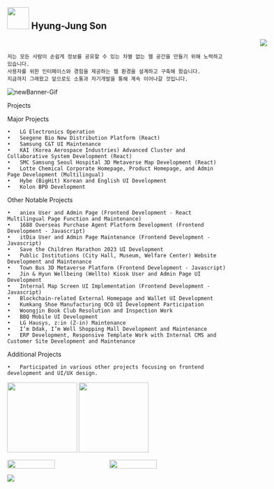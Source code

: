 <!--
### Hi there 👋
### 👋 반갑습니다!
[![Tech Blog Badge](https://img.shields.io/badge/Blog-CC0000?style=flat-square&logo=Tesla&logoColor=white&link=https://velog.io/@hyungjungson)][![Linkedin Badge](https://img.shields.io/badge/-LinkedIn-blue?style=flat-square&logo=Linkedin&logoColor=white&link=https://www.linkedin.com/in/)](https://www.linkedin.com/in//) [![Portfolio Badge](https://img.shields.io/badge/Portfolio-ffffff?style=flat-square&logo=Notion&logoColor=black&link=https://www.notion.so/)](https://www.notion.so/)

**언어 및 도구**  

<code><img height="20" src="https://raw.githubusercontent.com/github/explore/80688e429a7d4ef2fca1e82350fe8e3517d3494d/topics/javascript/javascript.png"></code>
<code><img height="20" src="https://raw.githubusercontent.com/github/explore/80688e429a7d4ef2fca1e82350fe8e3517d3494d/topics/typescript/typescript.png"></code>
<code><img height="20" src="https://raw.githubusercontent.com/github/explore/80688e429a7d4ef2fca1e82350fe8e3517d3494d/topics/react/react.png"></code>
<code><img height="20" src="https://raw.githubusercontent.com/github/explore/5c058a388828bb5fde0bcafd4bc867b5bb3f26f3/topics/graphql/graphql.png"></code>
<code><img height="20" src="https://raw.githubusercontent.com/github/explore/80688e429a7d4ef2fca1e82350fe8e3517d3494d/topics/webpack/webpack.png"></code>
<code><img height="20" src="https://raw.githubusercontent.com/github/explore/05d0f0dfceafd861bdf2b53559399dae7b2e2d8b/topics/figma/figma.png"></code>

**hyungjungson/hyungjungson** is a ✨ _special_ ✨ repository because its `README.md` (this file) appears on your GitHub profile.

Here are some ideas to get you started:

- 🔭 I’m currently working on ...
- 🌱 I’m currently learning ...
- 👯 I’m looking to collaborate on ...
- 🤔 I’m looking for help with ...
- 💬 Ask me about ...
- 📫 How to reach me: ...
- 😄 Pronouns: ...
- ⚡ Fun fact: ...

![header](https://capsule-render.vercel.app/api?type=wave&color=auto&height=300&section=header&text=capsule%20render&fontSize=90)
<img src="https://img.shields.io/badge/React-#61DAFB?style=flat-square&logo=javascript&logoColor=white"/>
![header](https://capsule-render.vercel.app/api?type=waving&color=0:a82da8,100:da8f00&height=230&section=header&text=HyungJungSon&fontAlign=70&fontAlignY=40&fontSize=60&fontColor=ffffff)
<img src="https://github-readme-stats.vercel.app/api/top-langs/?username=hyungjungson&layout=compact&theme=radical" style="height:177px;"/>
<img src="https://github-readme-stats.vercel.app/api?username=hyungjungson&show_icons=true&theme=radical" style="height:177px;"/>
// velog
[![Velog's GitHub stats](https://velog-readme-stats.vercel.app/api?name=hyungjungson&color=dark)](https://github.com/hyungjungson/velog-readme-stats)
[![Velog's GitHub stats](https://velog-readme-stats.vercel.app/api/list?name=hyungjungson&color=dark)](https://velog.io/@hyungjungson) 
<img src="https://velog-readme-stats.vercel.app/api?name=hyungjungson&color=dark" style="width:30%; height:125px;"/>
<img src="https://velog-readme-stats.vercel.app/api/list?name=hyungjungson&color=dark" style="width: 100%; height:165px;"/>
[![Velog's GitHub stats](https://velog-readme-stats.vercel.app/api?name=hyungjungson&color=dark&tag=evernote_chrome_error)](https://github.com/hyungjungson/velog-readme-stats)
-->

## <img src="https://user-images.githubusercontent.com/6918020/98543782-fa15ed80-22b8-11eb-8930-02afff68bb8a.gif" width="50" /> Hyung-Jung Son 
<div align="right"><img src="https://hits.seeyoufarm.com/api/count/incr/badge.svg?url=https%3A%2F%2Fgithub.com%2Fhyungjungson%2Fhit-counter&count_bg=%2379C83D&title_bg=%23555555&icon=github.svg&icon_color=%23E7E7E7&title=hits&edge_flat=false"  style="height : auto; margin-left : 580px;"/>
</div>

```
저는 모든 사람이 손쉽게 정보를 공유할 수 있는 차별 없는 웹 공간을 만들기 위해 노력하고 있습니다. 
사용자를 위한 인터페이스와 경험을 제공하는 웹 환경을 설계하고 구축해 왔습니다.
지금까지 그래왔고 앞으로도 소통과 자기개발을 통해 계속 이어나갈 것입니다.
```
![newBanner-Gif](https://user-images.githubusercontent.com/6918020/126431123-00baa7e4-5d04-413f-a7c9-543ff70563ad.gif) 



  <div style="align-center: center;"> 



Projects

Major Projects

	•	LG Electronics Operation
	•	Seegene Bio New Distribution Platform (React)
	•	Samsung C&T UI Maintenance
	•	KAI (Korea Aerospace Industries) Advanced Cluster and Collaborative System Development (React)
	•	SMC Samsung Seoul Hospital 3D Metaverse Map Development (React)
	•	Lotte Chemical Corporate Homepage, Product Homepage, and Admin Page Development (Multilingual)
	•	Hybe (BigHit) Korean and English UI Development
	•	Kolon BPO Development

Other Notable Projects

	•	aniex User and Admin Page (Frontend Development - React Multilingual Page Function and Maintenance)
	•	1688 Overseas Purchase Agent Platform Development (Frontend Development - Javascript)
	•	itDia User and Admin Page Maintenance (Frontend Development - Javascript)
	•	Save the Children Marathon 2023 UI Development
	•	Public Institutions (City Hall, Museum, Welfare Center) Website Development and Maintenance
	•	Town Bus 3D Metaverse Platform (Frontend Development - Javascript)
	•	Jin & Hyun Wellbeing (Wellto) Kiosk User and Admin Page UI Development
	•	Internal Map Screen UI Implementation (Frontend Development - Javascript)
	•	Blockchain-related External Homepage and Wallet UI Development
	•	Kumkang Shoe Manufacturing OCO UI Development Participation
	•	Woongjin Book Club Resolution and Inspection Work
	•	BBQ Mobile UI Development
	•	LG Hausys, z:in (Z-in) Maintenance
	•	I’m Ddak, I’m Well Shopping Mall Development and Maintenance
	•	ERP Development, Responsive Template Work with Internal CMS and Customer Site Development and Maintenance

Additional Projects

	•	Participated in various other projects focusing on frontend development and UI/UX design.
 

  <img src="https://github-readme-stats-eta-indol-68.vercel.app/api/top-langs/?username=dev-hjs&layout=compact&theme=radical&hide=stars,contribs&count_private=true" style="height:160px;"/>
  <img src="https://github-readme-stats-eta-indol-68.vercel.app/api?username=dev-hjs&show_icons=true&theme=radical&hide=stars,contribs&count_private=true" style="height:160px;"/>


<p style="display: flex;">
  <img src="https://velog-readme-stats.vercel.app/api?name=hyungjungson&color=dark"  width="46.5%"/>
  <img src="https://velog-readme-stats.vercel.app/api?name=hyungjungson&color=dark&tag=evernote_chrome_error" width="46.5%" />
</p>

<!--
<p style="display: flex;">
  <img src="https://velog-readme-stats.vercel.app/api?name=hyungjungson&color"  width="46.5%"/>
  <img src="https://velog-readme-stats.vercel.app/api?name=hyungjungson&color&tag=evernote_chrome_error" width="46.5%" />
  <img src="[https://velog-readme-stats.vercel.app/api?name=hyungjungson&color&tag=evernote_chrome_error](https://velog-readme-stats.vercel.app/api?name=hyungjungson&slug=230601-개발일지-TIL-Channel-Error-in-handleResponse-UNKSWUNREACHABLE-isLogsEnabled-null-오류-해결법)" width="46.5%" />
</p>
-->


 <!-- [![Velog's GitHub stats](https://velog-readme-stats.vercel.app/api?name=hyungjungson&slug=230601-개발일지-TIL-Channel-Error-in-handleResponse-UNKSWUNREACHABLE-isLogsEnabled-null-오류-해결법)](https://github.com/hyungjungson/velog-readme-stats) -->
</div>

![](./profile-3d-contrib/profile-green-animate.svg)
